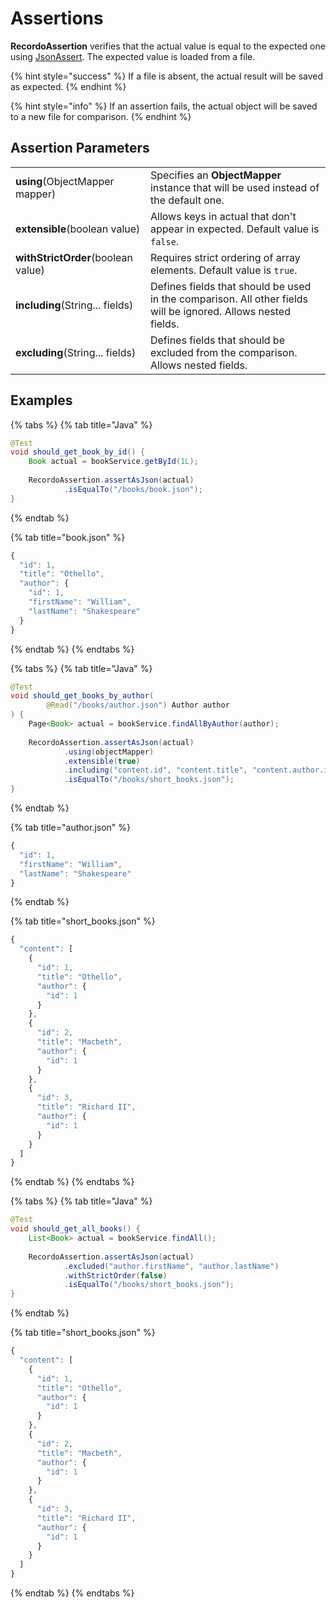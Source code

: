 # Assertions

**RecordoAssertion** verifies that the actual value is equal to the expected one using [JsonAssert](https://github.com/skyscreamer/JSONassert). The expected value is loaded from a file.

{% hint style="success" %}
If a file is absent, the actual result will be saved as expected.
{% endhint %}

{% hint style="info" %}
If an assertion fails, the actual object will be saved to a new file for comparison.
{% endhint %}

## Assertion Parameters

|  |  |
| :--- | :--- |
| **using**\(ObjectMapper mapper\) | Specifies an **ObjectMapper** instance that will be used instead of the default one. |
| **extensible**\(boolean value\) | Allows keys in actual that don't appear in expected. Default value is `false`. |
| **withStrictOrder**\(boolean value\) | Requires strict ordering of array elements. Default value is `true`. |
| **including**\(String... fields\) | Defines fields that should be used in the comparison. All other fields will be ignored. Allows nested fields. |
| **excluding**\(String... fields\) | Defines fields that should be excluded from the comparison. Allows nested fields. |

## Examples

{% tabs %}
{% tab title="Java" %}
```java
@Test
void should_get_book_by_id() {
    Book actual = bookService.getById(1L);
    
    RecordoAssertion.assertAsJson(actual)
            .isEqualTo("/books/book.json");
}
```
{% endtab %}

{% tab title="book.json" %}
```javascript
{
  "id": 1,
  "title": "Othello",
  "author": {
    "id": 1,
    "firstName": "William",
    "lastName": "Shakespeare"
  }
}
```
{% endtab %}
{% endtabs %}

{% tabs %}
{% tab title="Java" %}
```java
@Test
void should_get_books_by_author(
        @Read("/books/author.json") Author author
) {
    Page<Book> actual = bookService.findAllByAuthor(author);
    
    RecordoAssertion.assertAsJson(actual)
            .using(objectMapper)
            .extensible(true)
            .including("content.id", "content.title", "content.author.id")
            .isEqualTo("/books/short_books.json");
}
```
{% endtab %}

{% tab title="author.json" %}
```javascript
{
  "id": 1,
  "firstName": "William",
  "lastName": "Shakespeare"
}
```
{% endtab %}

{% tab title="short\_books.json" %}
```javascript
{
  "content": [
    {
      "id": 1,
      "title": "Othello",
      "author": {
        "id": 1
      }
    },
    {
      "id": 2,
      "title": "Macbeth",
      "author": {
        "id": 1
      }
    },
    {
      "id": 3,
      "title": "Richard II",
      "author": {
        "id": 1
      }
    }
  ]
}
```
{% endtab %}
{% endtabs %}

{% tabs %}
{% tab title="Java" %}
```java
@Test
void should_get_all_books() {
    List<Book> actual = bookService.findAll();
    
    RecordoAssertion.assertAsJson(actual)
            .excluded("author.firstName", "author.lastName")
            .withStrictOrder(false)
            .isEqualTo("/books/short_books.json");
}
```
{% endtab %}

{% tab title="short\_books.json" %}
```javascript
{
  "content": [
    {
      "id": 1,
      "title": "Othello",
      "author": {
        "id": 1
      }
    },
    {
      "id": 2,
      "title": "Macbeth",
      "author": {
        "id": 1
      }
    },
    {
      "id": 3,
      "title": "Richard II",
      "author": {
        "id": 1
      }
    }
  ]
}
```
{% endtab %}
{% endtabs %}

